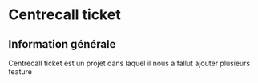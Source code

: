 # **Centrecall ticket**
## Information générale
 Centrecall ticket est un projet dans laquel il nous a fallut ajouter plusieurs feature
